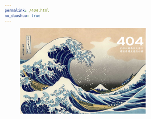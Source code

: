 ```yaml
---
permalink: /404.html
no_duoshuo: true
---
```

<img src="/assets/img/404.png" title="404 Page" style="width: 80%; align:middle; display:block; margin-left: auto; margin-right: auto;">
